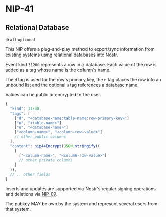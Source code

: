 NIP-41
======

Relational Database
-------------------

`draft` `optional`

This NIP offers a plug-and-play method to export/sync information from existing systems using relational databases into Nostr. 

Event kind `31200` represents a row in a database. Each value of the row is added as a tag whose name is the column's name. 

The `d` tag is used for the row's primary key, the `n` tag places the row into an unbound list and the optional `u` tag references a database name. 

Values can be public or encrypted to the user. 

```js
{
  "kind": 31200,
  "tags": [
    ["d", "<database-name:table-name:row-primary-key>"]
    ["n", "<table-name>"]
    ["u", "<database-name>"]
    ["<column-name>", "<column-row-value>"]
    // other public columns
  ],
  "content": nip44Encrypt(JSON.stringify((
    [
      ["<column-name>", "<column-row-value>"]
      // other private columns
    ]
  )),
  // .. other fields
}
```

Inserts and updates are supported via Nostr's regular signing operations and deletions via [NIP-09](09.md).

The pubkey MAY be own by the system and represent several users from that system. 